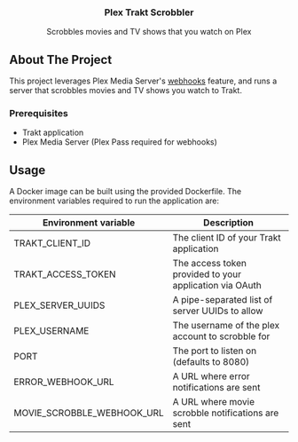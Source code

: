 <p align="center">
  <h3 align="center">Plex Trakt Scrobbler</h3>

  <p align="center">
    Scrobbles movies and TV shows that you watch on Plex 
</p>

## About The Project

This project leverages Plex Media Server's [webhooks](https://support.plex.tv/articles/115002267687-webhooks/) feature,
and runs a server that scrobbles movies and TV shows you watch to Trakt.

### Prerequisites

- Trakt application
- Plex Media Server (Plex Pass required for webhooks)

## Usage

A Docker image can be built using the provided Dockerfile. The environment variables required to run the application
are:

| Environment variable       | Description                                             |
|----------------------------|---------------------------------------------------------|
| TRAKT_CLIENT_ID            | The client ID of your Trakt application                 |
| TRAKT_ACCESS_TOKEN         | The access token provided to your application via OAuth |
| PLEX_SERVER_UUIDS          | A pipe-separated list of server UUIDs to allow          |
| PLEX_USERNAME              | The username of the plex account to scrobble for        |
| PORT                       | The port to listen on (defaults to 8080)                |
| ERROR_WEBHOOK_URL          | A URL where error notifications are sent                |
| MOVIE_SCROBBLE_WEBHOOK_URL | A URL where movie scrobble notifications are sent       |
